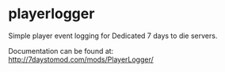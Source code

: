 # playerlogger

Simple player event logging for Dedicated 7 days to die servers.

Documentation can be found at: http://7daystomod.com/mods/PlayerLogger/
